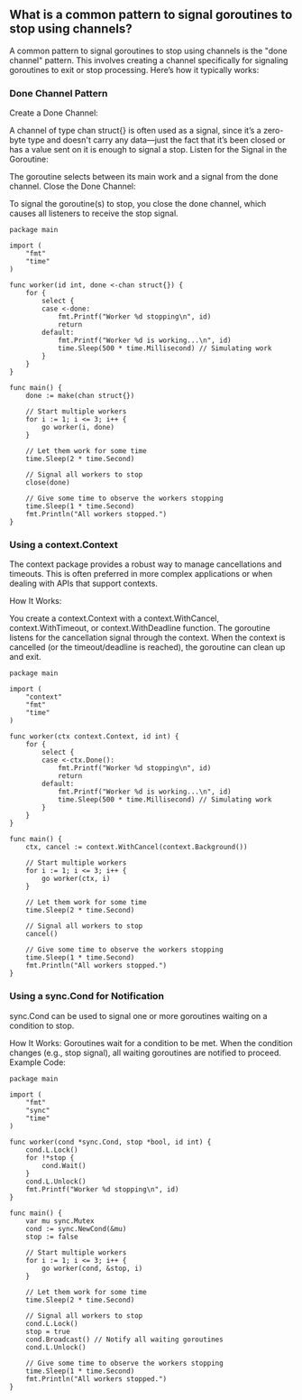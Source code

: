 ## What is a common pattern to signal goroutines to stop using channels?

A common pattern to signal goroutines to stop using channels is the "done channel" pattern. This involves creating a channel specifically for signaling goroutines to exit or stop processing. Here’s how it typically works:

### Done Channel Pattern
Create a Done Channel:

A channel of type chan struct{} is often used as a signal, since it’s a zero-byte type and doesn't carry any data—just the fact that it’s been closed or has a value sent on it is enough to signal a stop.
Listen for the Signal in the Goroutine:

The goroutine selects between its main work and a signal from the done channel.
Close the Done Channel:

To signal the goroutine(s) to stop, you close the done channel, which causes all listeners to receive the stop signal.
```golang
package main

import (
    "fmt"
    "time"
)

func worker(id int, done <-chan struct{}) {
    for {
        select {
        case <-done:
            fmt.Printf("Worker %d stopping\n", id)
            return
        default:
            fmt.Printf("Worker %d is working...\n", id)
            time.Sleep(500 * time.Millisecond) // Simulating work
        }
    }
}

func main() {
    done := make(chan struct{})

    // Start multiple workers
    for i := 1; i <= 3; i++ {
        go worker(i, done)
    }

    // Let them work for some time
    time.Sleep(2 * time.Second)

    // Signal all workers to stop
    close(done)

    // Give some time to observe the workers stopping
    time.Sleep(1 * time.Second)
    fmt.Println("All workers stopped.")
}
```
### Using a context.Context

The context package provides a robust way to manage cancellations and timeouts. 
This is often preferred in more complex applications or when dealing with APIs that support contexts.

How It Works:

You create a context.Context with a context.WithCancel, context.WithTimeout, or context.WithDeadline function.
The goroutine listens for the cancellation signal through the context.
When the context is cancelled (or the timeout/deadline is reached), the goroutine can clean up and exit.

```golang
package main

import (
    "context"
    "fmt"
    "time"
)

func worker(ctx context.Context, id int) {
    for {
        select {
        case <-ctx.Done():
            fmt.Printf("Worker %d stopping\n", id)
            return
        default:
            fmt.Printf("Worker %d is working...\n", id)
            time.Sleep(500 * time.Millisecond) // Simulating work
        }
    }
}

func main() {
    ctx, cancel := context.WithCancel(context.Background())

    // Start multiple workers
    for i := 1; i <= 3; i++ {
        go worker(ctx, i)
    }

    // Let them work for some time
    time.Sleep(2 * time.Second)

    // Signal all workers to stop
    cancel()

    // Give some time to observe the workers stopping
    time.Sleep(1 * time.Second)
    fmt.Println("All workers stopped.")
}
```

### Using a sync.Cond for Notification
sync.Cond can be used to signal one or more goroutines waiting on a condition to stop.

How It Works:
Goroutines wait for a condition to be met.
When the condition changes (e.g., stop signal), all waiting goroutines are notified to proceed.
Example Code:

```golang
package main

import (
    "fmt"
    "sync"
    "time"
)

func worker(cond *sync.Cond, stop *bool, id int) {
    cond.L.Lock()
    for !*stop {
        cond.Wait()
    }
    cond.L.Unlock()
    fmt.Printf("Worker %d stopping\n", id)
}

func main() {
    var mu sync.Mutex
    cond := sync.NewCond(&mu)
    stop := false

    // Start multiple workers
    for i := 1; i <= 3; i++ {
        go worker(cond, &stop, i)
    }

    // Let them work for some time
    time.Sleep(2 * time.Second)

    // Signal all workers to stop
    cond.L.Lock()
    stop = true
    cond.Broadcast() // Notify all waiting goroutines
    cond.L.Unlock()

    // Give some time to observe the workers stopping
    time.Sleep(1 * time.Second)
    fmt.Println("All workers stopped.")
}
```




